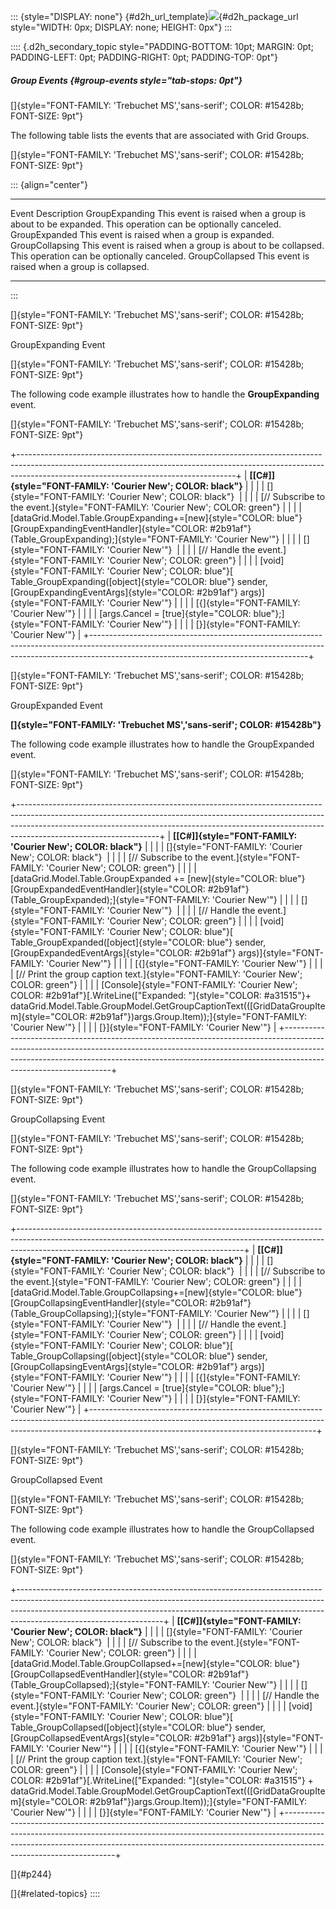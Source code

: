 ::: {style="DISPLAY: none"}
[](ms-xhelp:///?Id=d2h_url_template){#d2h_url_template}![](!package_url!){#d2h_package_url style="WIDTH: 0px; DISPLAY: none; HEIGHT: 0px"}
:::

:::: {.d2h_secondary_topic style="PADDING-BOTTOM: 10pt; MARGIN: 0pt; PADDING-LEFT: 0pt; PADDING-RIGHT: 0pt; PADDING-TOP: 0pt"}
##### Group Events {#group-events style="tab-stops: 0pt"}

[]{style="FONT-FAMILY: 'Trebuchet MS','sans-serif'; COLOR: #15428b; FONT-SIZE: 9pt"} 

The following table lists the events that are associated with Grid Groups.

[]{style="FONT-FAMILY: 'Trebuchet MS','sans-serif'; COLOR: #15428b; FONT-SIZE: 9pt"} 

::: {align="center"}
  ----------------- --------------------------------------------------------------------------------------------------------
  Event             Description
  GroupExpanding    This event is raised when a group is about to be expanded. This operation can be optionally canceled.
  GroupExpanded     This event is raised when a group is expanded.
  GroupCollapsing   This event is raised when a group is about to be collapsed. This operation can be optionally canceled.
  GroupCollapsed    This event is raised when a group is collapsed.
  ----------------- --------------------------------------------------------------------------------------------------------
:::

[]{style="FONT-FAMILY: 'Trebuchet MS','sans-serif'; COLOR: #15428b; FONT-SIZE: 9pt"} 

GroupExpanding Event

[]{style="FONT-FAMILY: 'Trebuchet MS','sans-serif'; COLOR: #15428b; FONT-SIZE: 9pt"} 

The following code example illustrates how to handle the **GroupExpanding** event.

[]{style="FONT-FAMILY: 'Trebuchet MS','sans-serif'; COLOR: #15428b; FONT-SIZE: 9pt"} 

+------------------------------------------------------------------------------------------------------------------------------------------------------------------------------------------------------------------+
| **[\[C#\]]{style="FONT-FAMILY: 'Courier New'; COLOR: black"}**                                                                                                                                                   |
|                                                                                                                                                                                                                  |
| []{style="FONT-FAMILY: 'Courier New'; COLOR: black"}                                                                                                                                                             |
|                                                                                                                                                                                                                  |
| [// Subscribe to the event.]{style="FONT-FAMILY: 'Courier New'; COLOR: green"}                                                                                                                                   |
|                                                                                                                                                                                                                  |
| [dataGrid.Model.Table.GroupExpanding+=[new]{style="COLOR: blue"} [GroupExpandingEventHandler]{style="COLOR: #2b91af"}(Table_GroupExpanding);]{style="FONT-FAMILY: 'Courier New'"}                                |
|                                                                                                                                                                                                                  |
| []{style="FONT-FAMILY: 'Courier New'"}                                                                                                                                                                           |
|                                                                                                                                                                                                                  |
| [// Handle the event.]{style="FONT-FAMILY: 'Courier New'; COLOR: green"}                                                                                                                                         |
|                                                                                                                                                                                                                  |
| [void]{style="FONT-FAMILY: 'Courier New'; COLOR: blue"}[ Table_GroupExpanding([object]{style="COLOR: blue"} sender, [GroupExpandingEventArgs]{style="COLOR: #2b91af"} args)]{style="FONT-FAMILY: 'Courier New'"} |
|                                                                                                                                                                                                                  |
| [{]{style="FONT-FAMILY: 'Courier New'"}                                                                                                                                                                          |
|                                                                                                                                                                                                                  |
| [args.Cancel = [true]{style="COLOR: blue"};]{style="FONT-FAMILY: 'Courier New'"}                                                                                                                                 |
|                                                                                                                                                                                                                  |
| [}]{style="FONT-FAMILY: 'Courier New'"}                                                                                                                                                                          |
+------------------------------------------------------------------------------------------------------------------------------------------------------------------------------------------------------------------+

[]{style="FONT-FAMILY: 'Trebuchet MS','sans-serif'; COLOR: #15428b; FONT-SIZE: 9pt"} 

GroupExpanded Event

**[]{style="FONT-FAMILY: 'Trebuchet MS','sans-serif'; COLOR: #15428b"}** 

The following code example illustrates how to handle the GroupExpanded event.

[]{style="FONT-FAMILY: 'Trebuchet MS','sans-serif'; COLOR: #15428b; FONT-SIZE: 9pt"} 

+-----------------------------------------------------------------------------------------------------------------------------------------------------------------------------------------------------------------------------------------------------------------------------+
| **[\[C#\]]{style="FONT-FAMILY: 'Courier New'; COLOR: black"}**                                                                                                                                                                                                              |
|                                                                                                                                                                                                                                                                             |
| []{style="FONT-FAMILY: 'Courier New'; COLOR: black"}                                                                                                                                                                                                                        |
|                                                                                                                                                                                                                                                                             |
| [// Subscribe to the event.]{style="FONT-FAMILY: 'Courier New'; COLOR: green"}                                                                                                                                                                                              |
|                                                                                                                                                                                                                                                                             |
| [dataGrid.Model.Table.GroupExpanded += [new]{style="COLOR: blue"} [GroupExpandedEventHandler]{style="COLOR: #2b91af"}(Table_GroupExpanded);]{style="FONT-FAMILY: 'Courier New'"}                                                                                            |
|                                                                                                                                                                                                                                                                             |
| []{style="FONT-FAMILY: 'Courier New'"}                                                                                                                                                                                                                                      |
|                                                                                                                                                                                                                                                                             |
| [// Handle the event.]{style="FONT-FAMILY: 'Courier New'; COLOR: green"}                                                                                                                                                                                                    |
|                                                                                                                                                                                                                                                                             |
| [void]{style="FONT-FAMILY: 'Courier New'; COLOR: blue"}[ Table_GroupExpanded([object]{style="COLOR: blue"} sender, [GroupExpandedEventArgs]{style="COLOR: #2b91af"} args)]{style="FONT-FAMILY: 'Courier New'"}                                                              |
|                                                                                                                                                                                                                                                                             |
| [{]{style="FONT-FAMILY: 'Courier New'"}                                                                                                                                                                                                                                     |
|                                                                                                                                                                                                                                                                             |
| [// Print the group caption text.]{style="FONT-FAMILY: 'Courier New'; COLOR: green"}                                                                                                                                                                                        |
|                                                                                                                                                                                                                                                                             |
| [Console]{style="FONT-FAMILY: 'Courier New'; COLOR: #2b91af"}[.WriteLine([\"Expanded: \"]{style="COLOR: #a31515"}+ dataGrid.Model.Table.GroupModel.GetGroupCaptionText(([GridDataGroupItem]{style="COLOR: #2b91af"})args.Group.Item));]{style="FONT-FAMILY: 'Courier New'"} |
|                                                                                                                                                                                                                                                                             |
| [}]{style="FONT-FAMILY: 'Courier New'"}                                                                                                                                                                                                                                     |
+-----------------------------------------------------------------------------------------------------------------------------------------------------------------------------------------------------------------------------------------------------------------------------+

[]{style="FONT-FAMILY: 'Trebuchet MS','sans-serif'; COLOR: #15428b; FONT-SIZE: 9pt"} 

GroupCollapsing Event

[]{style="FONT-FAMILY: 'Trebuchet MS','sans-serif'; COLOR: #15428b; FONT-SIZE: 9pt"} 

The following code example illustrates how to handle the GroupCollapsing event.

[]{style="FONT-FAMILY: 'Trebuchet MS','sans-serif'; COLOR: #15428b; FONT-SIZE: 9pt"} 

+--------------------------------------------------------------------------------------------------------------------------------------------------------------------------------------------------------------------+
| **[\[C#\]]{style="FONT-FAMILY: 'Courier New'; COLOR: black"}**                                                                                                                                                     |
|                                                                                                                                                                                                                    |
| []{style="FONT-FAMILY: 'Courier New'; COLOR: black"}                                                                                                                                                               |
|                                                                                                                                                                                                                    |
| [// Subscribe to the event.]{style="FONT-FAMILY: 'Courier New'; COLOR: green"}                                                                                                                                     |
|                                                                                                                                                                                                                    |
| [dataGrid.Model.Table.GroupCollapsing+=[new]{style="COLOR: blue"} [GroupCollapsingEventHandler]{style="COLOR: #2b91af"}(Table_GroupCollapsing);]{style="FONT-FAMILY: 'Courier New'"}                               |
|                                                                                                                                                                                                                    |
| []{style="FONT-FAMILY: 'Courier New'"}                                                                                                                                                                             |
|                                                                                                                                                                                                                    |
| [// Handle the event.]{style="FONT-FAMILY: 'Courier New'; COLOR: green"}                                                                                                                                           |
|                                                                                                                                                                                                                    |
| [void]{style="FONT-FAMILY: 'Courier New'; COLOR: blue"}[ Table_GroupCollapsing([object]{style="COLOR: blue"} sender, [GroupCollapsingEventArgs]{style="COLOR: #2b91af"} args)]{style="FONT-FAMILY: 'Courier New'"} |
|                                                                                                                                                                                                                    |
| [{]{style="FONT-FAMILY: 'Courier New'"}                                                                                                                                                                            |
|                                                                                                                                                                                                                    |
| [args.Cancel = [true]{style="COLOR: blue"};]{style="FONT-FAMILY: 'Courier New'"}                                                                                                                                   |
|                                                                                                                                                                                                                    |
| [}]{style="FONT-FAMILY: 'Courier New'"}                                                                                                                                                                            |
+--------------------------------------------------------------------------------------------------------------------------------------------------------------------------------------------------------------------+

[]{style="FONT-FAMILY: 'Trebuchet MS','sans-serif'; COLOR: #15428b; FONT-SIZE: 9pt"} 

GroupCollapsed Event

[]{style="FONT-FAMILY: 'Trebuchet MS','sans-serif'; COLOR: #15428b; FONT-SIZE: 9pt"} 

The following code example illustrates how to handle the GroupCollapsed event.

[]{style="FONT-FAMILY: 'Trebuchet MS','sans-serif'; COLOR: #15428b; FONT-SIZE: 9pt"} 

+------------------------------------------------------------------------------------------------------------------------------------------------------------------------------------------------------------------------------------------------------------------------------+
| **[\[C#\]]{style="FONT-FAMILY: 'Courier New'; COLOR: black"}**                                                                                                                                                                                                               |
|                                                                                                                                                                                                                                                                              |
| []{style="FONT-FAMILY: 'Courier New'; COLOR: black"}                                                                                                                                                                                                                         |
|                                                                                                                                                                                                                                                                              |
| [// Subscribe to the event.]{style="FONT-FAMILY: 'Courier New'; COLOR: green"}                                                                                                                                                                                               |
|                                                                                                                                                                                                                                                                              |
| [dataGrid.Model.Table.GroupCollapsed+=[new]{style="COLOR: blue"} [GroupCollapsedEventHandler]{style="COLOR: #2b91af"}(Table_GroupCollapsed);]{style="FONT-FAMILY: 'Courier New'"}                                                                                            |
|                                                                                                                                                                                                                                                                              |
| []{style="FONT-FAMILY: 'Courier New'; COLOR: green"}                                                                                                                                                                                                                         |
|                                                                                                                                                                                                                                                                              |
| [// Handle the event.]{style="FONT-FAMILY: 'Courier New'; COLOR: green"}                                                                                                                                                                                                     |
|                                                                                                                                                                                                                                                                              |
| [void]{style="FONT-FAMILY: 'Courier New'; COLOR: blue"}[ Table_GroupCollapsed([object]{style="COLOR: blue"} sender, [GroupCollapsedEventArgs]{style="COLOR: #2b91af"} args)]{style="FONT-FAMILY: 'Courier New'"}                                                             |
|                                                                                                                                                                                                                                                                              |
| [{]{style="FONT-FAMILY: 'Courier New'"}                                                                                                                                                                                                                                      |
|                                                                                                                                                                                                                                                                              |
| [// Print the group caption text.]{style="FONT-FAMILY: 'Courier New'; COLOR: green"}                                                                                                                                                                                         |
|                                                                                                                                                                                                                                                                              |
| [Console]{style="FONT-FAMILY: 'Courier New'; COLOR: #2b91af"}[.WriteLine([\"Expanded: \"]{style="COLOR: #a31515"} + dataGrid.Model.Table.GroupModel.GetGroupCaptionText(([GridDataGroupItem]{style="COLOR: #2b91af"})args.Group.Item));]{style="FONT-FAMILY: 'Courier New'"} |
|                                                                                                                                                                                                                                                                              |
| [}]{style="FONT-FAMILY: 'Courier New'"}                                                                                                                                                                                                                                      |
+------------------------------------------------------------------------------------------------------------------------------------------------------------------------------------------------------------------------------------------------------------------------------+

[]{#p244} 

[]{#related-topics}
::::
